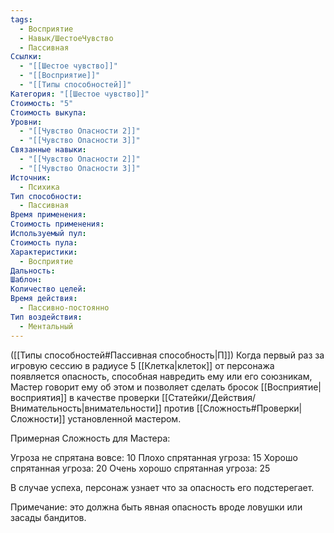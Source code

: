 ```yaml
---
tags:
  - Восприятие
  - Навык/ШестоеЧувство
  - Пассивная
Ссылки:
  - "[[Шестое чувство]]"
  - "[[Восприятие]]"
  - "[[Типы способностей]]"
Категория: "[[Шестое чувство]]"
Стоимость: "5"
Стоимость выкупа: 
Уровни:
  - "[[Чувство Опасности 2]]"
  - "[[Чувство Опасности 3]]"
Связанные навыки:
  - "[[Чувство Опасности 2]]"
  - "[[Чувство Опасности 3]]"
Источник:
  - Психика
Тип способности:
  - Пассивная
Время применения: 
Стоимость применения: 
Используемый пул: 
Стоимость пула: 
Характеристики:
  - Восприятие
Дальность: 
Шаблон: 
Количество целей: 
Время действия:
  - Пассивно-постоянно
Тип воздействия:
  - Ментальный
---
```

([[Типы способностей#Пассивная способность|П]]) Когда первый раз за игровую сессию в радиусе 5 [[Клетка|клеток]] от персонажа появляется опасность, способная навредить ему или его союзникам, Мастер говорит ему об этом и позволяет сделать бросок [[Восприятие|восприятия]] в качестве проверки [[Статейки/Действия/Внимательность|внимательности]] против [[Сложность#Проверки|Сложности]] установленной мастером. 

Примерная Сложность для Мастера:

Угроза не спрятана вовсе: 10
Плохо спрятанная угроза: 15
Хорошо спрятанная угроза: 20
Очень хорошо спрятанная угроза: 25

В случае успеха, персонаж узнает что за опасность его подстерегает. 

Примечание: это должна быть явная опасность вроде ловушки или засады бандитов. 